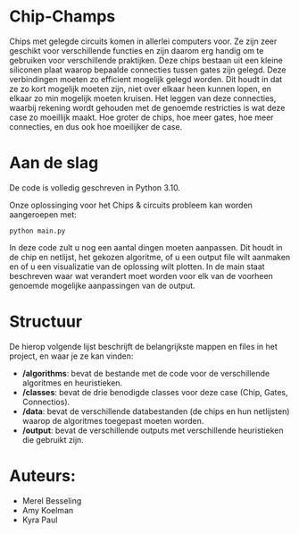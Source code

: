 # Chip-Champs
Chips met gelegde circuits komen in allerlei computers voor. Ze zijn zeer geschikt voor verschillende functies en zijn daarom erg handig om te gebruiken voor verschillende praktijken. Deze chips bestaan uit een kleine siliconen plaat waarop bepaalde connecties tussen gates zijn gelegd. Deze verbindingen moeten zo efficient mogelijk gelegd worden. Dit houdt in dat ze zo kort mogelijk moeten zijn, niet over elkaar heen kunnen lopen, en elkaar zo min mogelijk moeten kruisen. Het leggen van deze connecties, waarbij rekening wordt gehouden met de genoemde restricties is wat deze case zo moeillijk maakt. Hoe groter de chips, hoe meer gates, hoe meer connecties, en dus ook hoe moeilijker de case.

# Aan de slag
De code is volledig geschreven in Python 3.10.

Onze oplossinging voor het Chips & circuits probleem kan worden aangeroepen met:

```python main.py```

In deze code zult u nog een aantal dingen moeten aanpassen. Dit houdt in de chip en netlijst, het gekozen algoritme, of u een output file wilt aanmaken en of u een visualizatie van de oplossing wilt plotten. In de main staat beschreven waar wat verandert moet worden voor elk van de voorheen genoemde mogelijke aanpassingen van de output.

# Structuur
De hierop volgende lijst beschrijft de belangrijkste mappen en files in het project, en waar je ze kan vinden:
- **/algorithms**: bevat de bestande met de code voor de verschillende algoritmes en heuristieken.
- **/classes**: bevat de drie benodigde classes voor deze case (Chip, Gates, Connectios).
- **/data**: bevat de verschillende databestanden (de chips en hun netlijsten) waarop de algoritmes toegepast moeten worden.
- **/output**: bevat de verschillende outputs met verschillende heuristieken die gebruikt zijn.

# Auteurs:
- Merel Besseling
- Amy Koelman
- Kyra Paul
